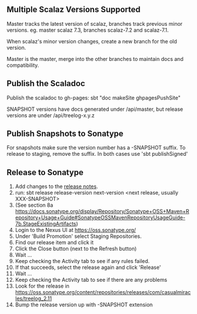 Multiple Scalaz Versions Supported
----------------------------------
Master tracks the latest version of scalaz, branches track previous minor versions. eg. master scalaz 7.3, branches scalaz-7.2 and scalaz-7.1.  

When scalaz's minor version changes, create a new branch for the old version.

Master is the master, merge into the other branches to maintain docs and compatibility.

Publish the Scaladoc
--------------------
Publish the scaladoc to gh-pages: sbt "doc makeSite ghpagesPushSite"

   SNAPSHOT versions have docs generated under /api/master, but release versions are under /api/treelog-x.y.z

Publish Snapshots to Sonatype
-----------------------------
  For snapshots make sure the version number has a -SNAPSHOT suffix. To release to staging, remove the suffix.
  In both cases use 'sbt publishSigned'

Release to Sonatype
-------------------
  1. Add changes to the [release notes](release_notes.md).
2. run: sbt release release-version <release version> next-version <next release, usually XXX-SNAPSHOT>
3. (See section 8a https://docs.sonatype.org/display/Repository/Sonatype+OSS+Maven+Repository+Usage+Guide#SonatypeOSSMavenRepositoryUsageGuide-7b.StageExistingArtifacts)
4. Login to the Nexus UI at https://oss.sonatype.org/
5. Under 'Build Promotion' select Staging Repositories.
6. Find our release item and click it
7. Click the Close button (next to the Refresh button)
8. Wait ...
9. Keep checking the Activity tab to see if any rules failed.
10. If that succeeds, select the release again and click 'Release'
11. Wait ...
12. Keep checking the Activity tab to see if there are any problems
13. Look for the release in https://oss.sonatype.org/content/repositories/releases/com/casualmiracles/treelog_2.11
14. Bump the release version up with -SNAPSHOT extension
